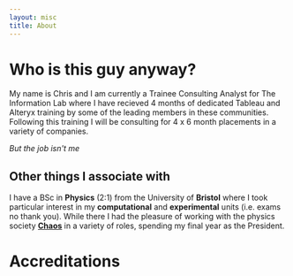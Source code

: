 ```yaml
---
layout: misc
title: About
---
```

# Who is this guy anyway?
My name is Chris and I am currently a Trainee Consulting Analyst for The Information Lab where I have recieved 4 months of dedicated Tableau and Alteryx training by some of the leading members in these communities. Following this training I will be consulting for 4 x 6 month placements in a variety of companies.

*But the job isn't me*

## Other things I associate with
I have a BSc in **Physics** (2:1) from the University of **Bristol** where I took particular interest in my **computational** and **experimental** units (i.e. exams no thank you). While there I had the pleasure of working with the physics society **[Chaos](wwww.bristolchaos.com)** in a variety of roles, spending my final year as the President.

# Accreditations

